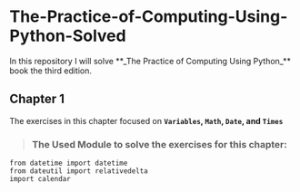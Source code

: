 <h1> The-Practice-of-Computing-Using-Python-Solved </h1>
In this repository I will solve  **_The Practice of Computing Using Python_** book the third edition.


## Chapter 1

The exercises in this chapter focused on <b> `Variables`, `Math`, `Date`, and `Times` </b>

>### The Used Module to solve the exercises for this chapter:
```
from datetime import datetime
from dateutil import relativedelta
import calendar
```



